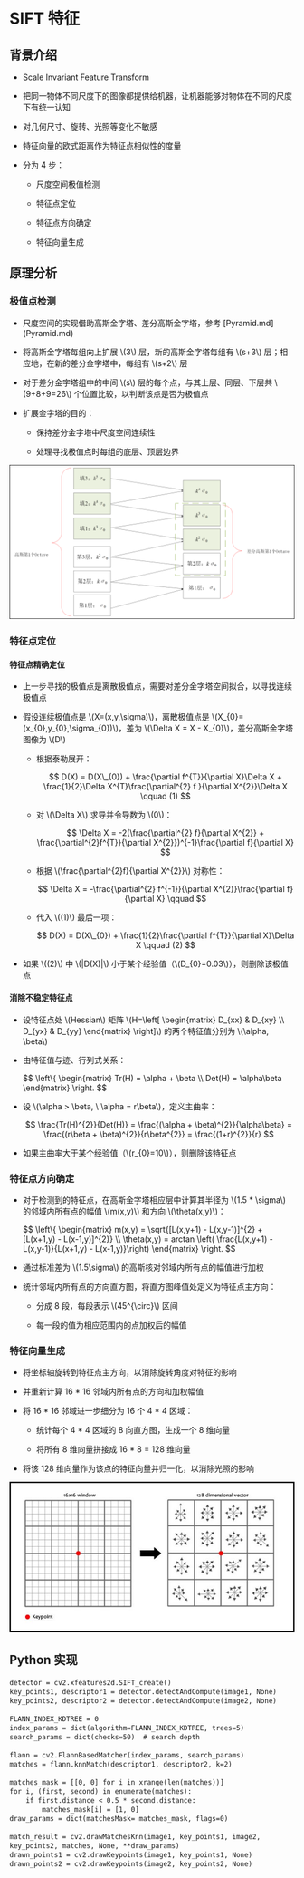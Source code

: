 <script type="text/javascript" src="http://cdn.mathjax.org/mathjax/latest/MathJax.js?config=default"></script>

# SIFT 特征

## 背景介绍

- Scale Invariant Feature Transform

- 把同一物体不同尺度下的图像都提供给机器，让机器能够对物体在不同的尺度下有统一认知

- 对几何尺寸、旋转、光照等变化不敏感

- 特征向量的欧式距离作为特征点相似性的度量

- 分为 4 步：

	- 尺度空间极值检测

	- 特征点定位

	- 特征点方向确定

	- 特征向量生成

## 原理分析

### 极值点检测

- 尺度空间的实现借助高斯金字塔、差分高斯金字塔，参考 [Pyramid.md] (Pyramid.md)

- 将高斯金字塔每组向上扩展 \\(3\\) 层，新的高斯金字塔每组有 \\(s+3\\) 层；相应地，在新的差分金字塔中，每组有 \\(s+2\\) 层

- 对于差分金字塔组中的中间 \\(s\\) 层的每个点，与其上层、同层、下层共 \\(9+8+9=26\\) 个位置比较，以判断该点是否为极值点

- 扩展金字塔的目的：

	- 保持差分金字塔中尺度空间连续性

	- 处理寻找极值点时每组的底层、顶层边界
		
![img](images/sift_difference_gaussian.png)

### 特征点定位

#### 特征点精确定位

- 上一步寻找的极值点是离散极值点，需要对差分金字塔空间拟合，以寻找连续极值点

- 假设连续极值点是 \\(X=(x,y,\sigma)\\)，离散极值点是 \\(X\_{0}=(x\_{0},y\_{0},\sigma\_{0})\\)，差为 \\(\Delta X = X - X\_{0}\\)，差分高斯金字塔图像为 \\(D\\)

	- 根据泰勒展开：

		$$ D(X) = D(X\_{0}) + \frac{\partial f^{T}}{\partial X}\Delta X + \frac{1}{2}\Delta X^{T}\frac{\partial^{2} f }{\partial X^{2}}\Delta X \qquad (1) $$
	
	- 对 \\(\Delta X\\) 求导并令导数为 \\(0\\)：
	
		$$ \Delta X = -2(\frac{\partial^{2} f}{\partial X^{2}} + \frac{\partial^{2}f^{T}}{\partial X^{2}})^{-1}\frac{\partial f}{\partial X} $$

	- 根据 \\(\frac{\partial^{2}f}{\partial X^{2}}\\) 对称性：

		$$ \Delta X = -\frac{\partial^{2} f^{-1}}{\partial X^{2}}\frac{\partial f}{\partial X} \qquad $$
	
	- 代入 \\((1)\\) 最后一项：

		$$ D(X) = D(X\_{0}) + \frac{1}{2}\frac{\partial f^{T}}{\partial X}\Delta X \qquad (2) $$
	
- 如果 \\((2)\\) 中 \\(|D(X)|\\) 小于某个经验值（\\(D\_{0}=0.03\\)），则删除该极值点

#### 消除不稳定特征点

- 设特征点处 \\(Hessian\\) 矩阵 \\(H=\\left[ \\begin{matrix} D\_{xx} & D\_{xy} \\\\ D\_{yx} & D\_{yy} \\end{matrix} \\right]\\) 的两个特征值分别为 \\(\alpha, \beta\\)

- 由特征值与迹、行列式关系：

	$$ \\left\\{ \begin{matrix} Tr(H) = \alpha + \beta \\\\ Det(H) = \alpha\beta \end{matrix} \\right. $$

- 设 \\(\alpha > \beta, \ \alpha = r\beta\\)，定义主曲率：

	$$ \frac{Tr(H)^{2}}{Det(H)} = \frac{(\alpha + \beta)^{2}}{\alpha\beta} = \frac{(r\beta + \beta)^{2}}{r\beta^{2}} = \frac{(1+r)^{2}}{r} $$

- 如果主曲率大于某个经验值（\\(r\_{0}=10\\)），则删除该特征点

### 特征点方向确定

- 对于检测到的特征点，在高斯金字塔相应层中计算其半径为 \\(1.5 * \sigma\\) 的邻域内所有点的幅值 \\(m(x,y)\\) 和方向 \\(\theta(x,y)\\)：

	$$ \\left\\{ \begin{matrix} m(x,y) = \sqrt{[L(x,y+1) - L(x,y-1)]^{2} + [L(x+1,y) - L(x-1,y)]^{2}} \\\\ \theta(x,y) = arctan \left( \frac{L(x,y+1) - L(x,y-1)}{L(x+1,y) - L(x-1,y)}\right) \end{matrix} \\right. $$

- 通过标准差为 \\(1.5\sigma\\) 的高斯核对邻域内所有点的幅值进行加权

- 统计邻域内所有点的方向直方图，将直方图峰值处定义为特征点主方向：

	- 分成 8 段，每段表示 \\(45^{\circ}\\) 区间

	- 每一段的值为相应范围内的点加权后的幅值

### 特征向量生成

- 将坐标轴旋转到特征点主方向，以消除旋转角度对特征的影响

- 并重新计算 16 * 16 邻域内所有点的方向和加权幅值

- 将 16 * 16 邻域进一步细分为 16 个 4 * 4 区域：

	- 统计每个 4 * 4 区域的 8 向直方图，生成一个 8 维向量

	- 将所有 8 维向量拼接成 16 * 8 = 128 维向量

- 将该 128 维向量作为该点的特征向量并归一化，以消除光照的影响

![img](images/sift_128vector.png)

## Python 实现

```
detector = cv2.xfeatures2d.SIFT_create()
key_points1, descriptor1 = detector.detectAndCompute(image1, None)
key_points2, descriptor2 = detector.detectAndCompute(image2, None)

FLANN_INDEX_KDTREE = 0
index_params = dict(algorithm=FLANN_INDEX_KDTREE, trees=5)
search_params = dict(checks=50)  # search depth

flann = cv2.FlannBasedMatcher(index_params, search_params)
matches = flann.knnMatch(descriptor1, descriptor2, k=2)

matches_mask = [[0, 0] for i in xrange(len(matches))]
for i, (first, second) in enumerate(matches):
	if first.distance < 0.5 * second.distance:
		matches_mask[i] = [1, 0]
draw_params = dict(matchesMask= matches_mask, flags=0)

match_result = cv2.drawMatchesKnn(image1, key_points1, image2, key_points2, matches, None, **draw_params)
drawn_points1 = cv2.drawKeypoints(image1, key_points1, None)
drawn_points2 = cv2.drawKeypoints(image2, key_points2, None)
```
